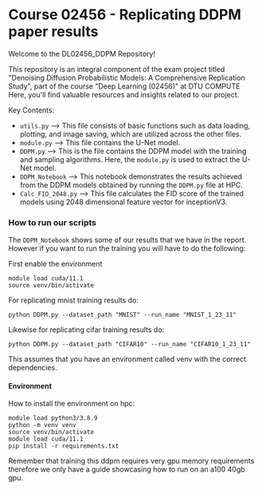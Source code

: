 # Course 02456 - Replicating DDPM paper results

Welcome to the DL02456_DDPM Repository!

This repository is an integral component of the exam project titled "Denoising Diffusion Probabilistic Models: A Comprehensive Replication Study", part of the course "Deep Learning (02456)" at DTU COMPUTE Here, you'll find valuable resources and insights related to our project.

Key Contents:

- `utils.py` --> This file consists of basic functions such as data loading, plotting, and image saving, which are utilized across the other files.
- `module.py` --> This file contains the U-Net model.
- `DDPM.py` --> This is the file contains the DDPM model with the training and sampling algorithms. Here, the `module.py` is used to extract the U-Net model. 
- `DDPM_Notebook` --> This notebook demonstrates the results achieved from the DDPM models obtained by running the `DDPM.py` file at HPC.
- `Calc_FID_2048.py` --> This file calculates the FID score of the trained models using 2048 dimensional feature vector for inceptionV3. 

### How to run our scripts

The `DDPM_Notebook` shows some of our results that we have in the report. However if you want to run the training you will have to do the following:

First enable the environment
```
module load cuda/11.1
source venv/bin/activate
```
For replicating mnist training results do:
```
python DDPM.py --dataset_path "MNIST" --run_name "MNIST_1_23_11"
```
Likewise for replicating cifar training results do:
```
python DDPM.py --dataset_path "CIFAR10" --run_name "CIFAR10_1_23_11"
```

This assumes that you have an environment called venv with the correct dependencies.

#### Environment
How to install the environment on hpc:

```
module load python3/3.8.9
python -m venv venv
source venv/bin/activate
module load cuda/11.1
pip install -r requirements.txt
```
Remember that training this ddpm requires very gpu memory requirements therefore we only have a guide showcasing how to run on an a100 40gb gpu.



